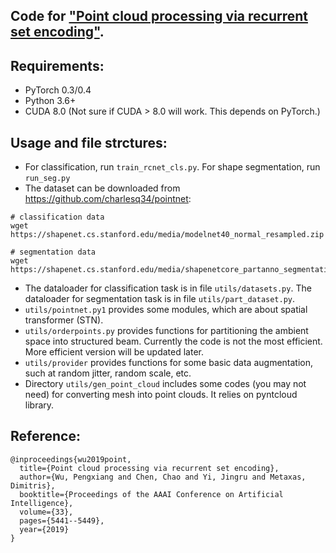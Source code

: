 ## Code for ["Point cloud processing via recurrent set encoding"](https://arxiv.org/pdf/1911.10729.pdf).


## Requirements:
- PyTorch 0.3/0.4
- Python 3.6+
- CUDA 8.0 (Not sure if CUDA > 8.0 will work. This depends on PyTorch.)


## Usage and file strctures:

- For classification, run `train_rcnet_cls.py`. For shape segmentation, run `run_seg.py`
- The dataset can be downloaded from https://github.com/charlesq34/pointnet:
```
# classification data
wget https://shapenet.cs.stanford.edu/media/modelnet40_normal_resampled.zip

# segmentation data
wget https://shapenet.cs.stanford.edu/media/shapenetcore_partanno_segmentation_benchmark_v0_normal.zip
```

- The dataloader for classification task is in file `utils/datasets.py`. The dataloader for segmentation task is in file `utils/part_dataset.py`.
- `utils/pointnet.py1` provides some modules, which are about spatial transformer (STN).  
- `utils/orderpoints.py` provides functions for partitioning the ambient space into structured beam. Currently the code is not the most efficient. More efficient version will be updated later.
- `utils/provider` provides functions for some basic data augmentation, such at random jitter, random scale, etc.
- Directory `utils/gen_point_cloud` includes some codes (you may not need) for converting mesh into point clouds. It relies on pyntcloud library.


## Reference:
```
@inproceedings{wu2019point,
  title={Point cloud processing via recurrent set encoding},
  author={Wu, Pengxiang and Chen, Chao and Yi, Jingru and Metaxas, Dimitris},
  booktitle={Proceedings of the AAAI Conference on Artificial Intelligence},
  volume={33},
  pages={5441--5449},
  year={2019}
}
```